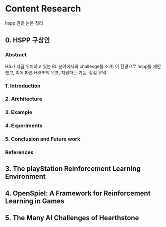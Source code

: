 # Content Research

hspp 관련 논문 정리

## 0. HSPP 구상안

### Abstract

HS가 지금 위치하고 있는 RL 분야에서의 challenge를 소개. 이 환경으로 hspp를 제안했고, 이에 따른 HSPP의 목표, 지원하는 기능, 장점 요약.

### 1. Introduction

### 2. Architecture

### 3. Example

### 4. Experiments

### 5. Conclusion and Future work

### References

## 3. The playStation Reinforcement Learning Environment

## 4. OpenSpiel: A Framework for Reinforcement Learning in Games

## 5. The Many AI Challenges of Hearthstone
